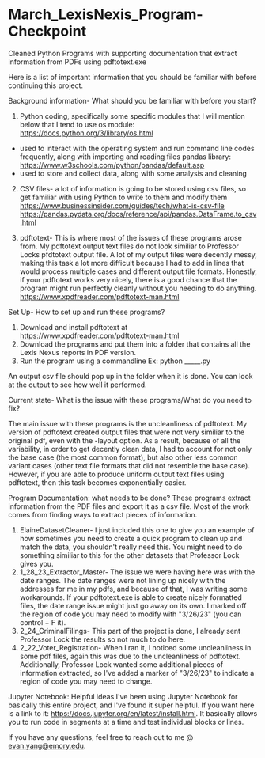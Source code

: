 # March_LexisNexis_Program-Checkpoint
Cleaned Python Programs with supporting documentation that extract information from PDFs using pdftotext.exe

Here is a list of important information that you should be familiar with before continuing this project.

Background information- What should you be familiar with before you start?
1. Python coding, specifically some specific modules that I will mention below that I tend to use
os module: https://docs.python.org/3/library/os.html
-  used to interact with the operating system and run command line codes frequently, along with importing and reading files
pandas library: https://www.w3schools.com/python/pandas/default.asp
-  used to store and collect data, along with some analysis and cleaning

2. CSV files- a lot of information is going to be stored using csv files, so get familiar with using Python to write to them and modify them
https://www.businessinsider.com/guides/tech/what-is-csv-file 
https://pandas.pydata.org/docs/reference/api/pandas.DataFrame.to_csv.html

3. pdftotext- This is where most of the issues of these programs arose from. My pdftotext output text files do not look similiar to Professor Locks pfdtotext output file. A lot of my output files were decently messy, making this task a lot more difficult because I had to add in lines that would process multiple cases and different output file formats. Honestly, if your pdftotext works very nicely, there is a good chance that the program might run perfectly cleanly without you needing to do anything.
https://www.xpdfreader.com/pdftotext-man.html

Set Up- How to set up and run these programs?
1. Download and install pdftotext at https://www.xpdfreader.com/pdftotext-man.html
2. Download the programs and put them into a folder that contains all the Lexis Nexus reports in PDF version. 
3. Run the program using a commandline
Ex: python _____.py 

An output csv file should pop up in the folder when it is done. You can look at the output to see how well it performed. 

Current state- What is the issue with these programs/What do you need to fix?

The main issue with these programs is the uncleanliness of pdftotext. My version of pdftotext created output files that were not very similiar to the original pdf, even with the -layout option. As a result, because of all the variability, in order to get decently clean data, I had to account for not only the base case (the most common format), but also other less common variant cases (other text file formats that did not resemble the base case). However, if you are able to produce uniform output text files using pdftotext, then this task becomes exponentially easier. 


Program Documentation: what needs to be done?
These programs extract information from the PDF files and export it as a csv file. Most of the work comes from finding ways to extract pieces of information. 

1. ElaineDatasetCleaner- I just included this one to give you an example of how sometimes you need to create a quick program to clean up and match the data, you shouldn't really need this. You might need to do something similiar to this for the other datasets that Professor Lock gives you.
2. 1_28_23_Extractor_Master- The issue we were having here was with the date ranges. The date ranges were not lining up nicely with the addresses for me in my pdfs, and because of that, I was writing some workarounds. If your pdftotext.exe is able to create nicely formatted files, the date range issue might just go away on its own. I marked off the region of code you may need to modify with "3/26/23" (you can control + F it).
3. 2_24_CriminalFilings- This part of the project is done, I already sent Professor Lock the results so not much to do here.
4. 2_22_Voter_Registration- When I ran it, I noticed some uncleanliness in some pdf files, again this was due to the uncleanliness of pdftotext. Additionally, Professor Lock wanted some additional pieces of information extracted, so I've added a marker of "3/26/23" to indicate a region of code you may need to change.

Jupyter Notebook: Helpful ideas
I've been using Jupyter Notebook for basically this entire project, and I've found it super helpful. If you want here is a link to it: https://docs.jupyter.org/en/latest/install.html. It basically allows you to run code in segments at a time and test individual blocks or lines. 


If you have any questions, feel free to reach out to me @ evan.yang@emory.edu.
